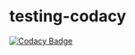 # testing-codacy
[![Codacy Badge](https://app.codacy.com/project/badge/Grade/43f3b0892b3c4a4dade97b2d6d58c910)](https://www.codacy.com/gh/wohligakash/testing-codacy/dashboard?utm_source=github.com&amp;utm_medium=referral&amp;utm_content=wohligakash/testing-codacy&amp;utm_campaign=Badge_Grade)
